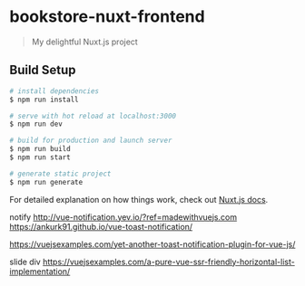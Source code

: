 # bookstore-nuxt-frontend

> My delightful Nuxt.js project

## Build Setup

``` bash
# install dependencies
$ npm run install

# serve with hot reload at localhost:3000
$ npm run dev

# build for production and launch server
$ npm run build
$ npm run start

# generate static project
$ npm run generate
```

For detailed explanation on how things work, check out [Nuxt.js docs](https://nuxtjs.org).


notify
http://vue-notification.yev.io/?ref=madewithvuejs.com
https://ankurk91.github.io/vue-toast-notification/

https://vuejsexamples.com/yet-another-toast-notification-plugin-for-vue-js/

slide div
https://vuejsexamples.com/a-pure-vue-ssr-friendly-horizontal-list-implementation/